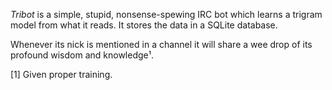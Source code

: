 *Tribot* is a simple, stupid, nonsense-spewing IRC bot which learns a trigram model
from what it reads. It stores the data in a SQLite database.

Whenever its nick is mentioned in a channel it will share a wee drop of its
profound wisdom and knowledge¹.

[1] Given proper training.

